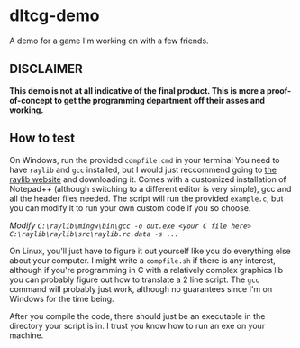 # dltcg-demo
A demo for a game I'm working on with a few friends.

## DISCLAIMER

**This demo is not at all indicative of the final product. This is more a proof-of-concept to get the programming department off their asses and working.**

## How to test

On Windows, run the provided `compfile.cmd` in your terminal
You need to have `raylib` and `gcc` installed, but I would just reccommend going to [the raylib website](https://raylib.com) and downloading it. Comes with a customized installation of Notepad++ (although switching to a different editor is very simple), gcc and all the header files needed. The script will run the provided `example.c`, but you can modify it to run your own custom code if you so choose.

*Modify `C:\raylib\mingw\bin\gcc -o out.exe <your C file here> C:\raylib\raylib\src\raylib.rc.data -s ...`*

On Linux, you'll just have to figure it out yourself like you do everything else about your computer. I might write a `compfile.sh` if there is any interest, although if you're programming in C with a relatively complex graphics lib you can probably figure out how to translate a 2 line script. The `gcc` command will probably just work, although no guarantees since I'm on Windows for the time being.

After you compile the code, there should just be an executable in the directory your script is in. I trust you know how to run an exe on your machine.
